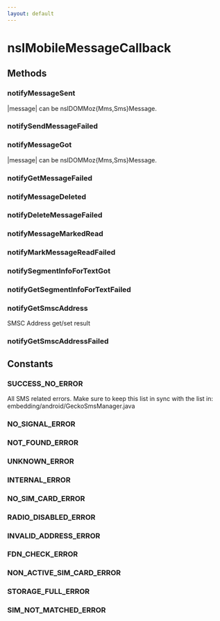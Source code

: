 ```yaml
---
layout: default
---
```


# nsIMobileMessageCallback #

## Methods ##

### notifyMessageSent ###

|message| can be nsIDOMMoz{Mms,Sms}Message.


### notifySendMessageFailed ###

### notifyMessageGot ###

|message| can be nsIDOMMoz{Mms,Sms}Message.


### notifyGetMessageFailed ###

### notifyMessageDeleted ###

### notifyDeleteMessageFailed ###

### notifyMessageMarkedRead ###

### notifyMarkMessageReadFailed ###

### notifySegmentInfoForTextGot ###

### notifyGetSegmentInfoForTextFailed ###

### notifyGetSmscAddress ###

 SMSC Address get/set result


### notifyGetSmscAddressFailed ###

## Constants ##

### SUCCESS_NO_ERROR ###

All SMS related errors.
Make sure to keep this list in sync with the list in:
embedding/android/GeckoSmsManager.java


### NO_SIGNAL_ERROR ###

### NOT_FOUND_ERROR ###

### UNKNOWN_ERROR ###

### INTERNAL_ERROR ###

### NO_SIM_CARD_ERROR ###

### RADIO_DISABLED_ERROR ###

### INVALID_ADDRESS_ERROR ###

### FDN_CHECK_ERROR ###

### NON_ACTIVE_SIM_CARD_ERROR ###

### STORAGE_FULL_ERROR ###

### SIM_NOT_MATCHED_ERROR ###
